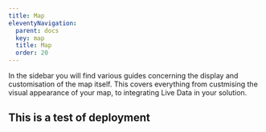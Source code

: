 ```yaml
---
title: Map
eleventyNavigation:
  parent: docs
  key: map
  title: Map
  order: 20
---
```


In the sidebar you will find various guides concerning the display and customisation of the map itself. This covers everything from custmising the visual appearance of your map, to integrating Live Data in your solution.

## This is a test of deployment